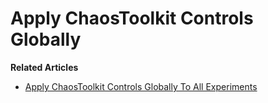 # Apply ChaosToolkit Controls Globally

**Related Articles**
* [Apply ChaosToolkit Controls Globally To All Experiments](https://devlearnops.com/apply-ctk-controls-globally-with-config-files)
